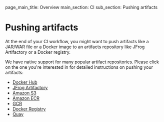 page_main_title: Overview
main_section: CI
sub_section: Pushing artifacts

# Pushing artifacts

At the end of your CI workflow, you might want to push artifacts like a JAR/WAR file or a Docker image to an artifacts repository like JFrog Artifactory or a Docker registry.

We have native support for many popular artifact repositories. Please click on the one you're interested in for detailed instructions on pushing your artifacts:

- [Docker Hub](push-docker-hub/)
- [JFrog Artifactory](push-to-artifactory/)
- [Amazon S3](push-to-s3/)
- [Amazon ECR](push-amazon-ecr/)
- [GCR](push-gcr/)
- [Docker Registry](push-docker-registry/)
- [Quay](push-quay/)
